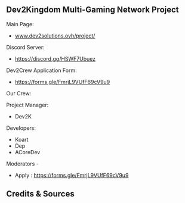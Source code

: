 
Dev2Kingdom Multi-Gaming Network Project
----------------------------------------

Main Page:
- www.dev2solutions.ovh/project/

Discord Server:
- https://discord.gg/HSWF7Ubuez 

Dev2Crew Application Form:
- https://forms.gle/FmrjL9VUfF69cV9u9

Our Crew:

Project Manager:
 - Dev2K 

Developers:
- Koart  
- Dep 
- ACoreDev

Moderators -
- Apply : https://forms.gle/FmrjL9VUfF69cV9u9


Credits & Sources
-----------------
